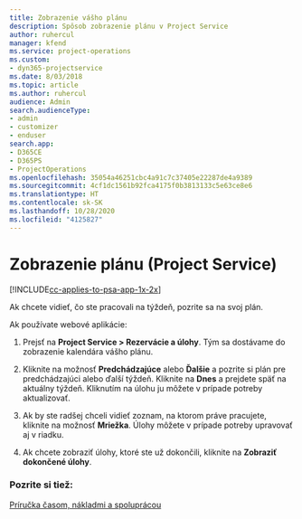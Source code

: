 ```yaml
---
title: Zobrazenie vášho plánu
description: Spôsob zobrazenie plánu v Project Service
author: ruhercul
manager: kfend
ms.service: project-operations
ms.custom:
- dyn365-projectservice
ms.date: 8/03/2018
ms.topic: article
ms.author: ruhercul
audience: Admin
search.audienceType:
- admin
- customizer
- enduser
search.app:
- D365CE
- D365PS
- ProjectOperations
ms.openlocfilehash: 35054a46251cbc4a91c7c37405e22287de4a9389
ms.sourcegitcommit: 4cf1dc1561b92fca4175f0b3813133c5e63ce8e6
ms.translationtype: HT
ms.contentlocale: sk-SK
ms.lasthandoff: 10/28/2020
ms.locfileid: "4125827"
---
```

# <a name="view-your-schedule-project-service"></a>Zobrazenie plánu (Project Service)

[!INCLUDE[cc-applies-to-psa-app-1x-2x](../includes/cc-applies-to-psa-app-1x-2x.md)]

Ak chcete vidieť, čo ste pracovali na týždeň, pozrite sa na svoj plán.  
  
 Ak používate webové aplikácie:  
  
1.  Prejsť na **Project Service > Rezervácie a úlohy**. Tým sa dostávame do zobrazenie kalendára vášho plánu.  
  
2.  Kliknite na možnosť **Predchádzajúce** alebo **Ďalšie** a pozrite si plán pre predchádzajúci alebo ďalší týždeň. Kliknite na **Dnes** a prejdete späť na aktuálny týždeň. Kliknutím na úlohu ju môžete v prípade potreby aktualizovať.  
  
3.  Ak by ste radšej chceli vidieť zoznam, na ktorom práve pracujete, kliknite na možnosť **Mriežka**. Úlohy môžete v prípade potreby upravovať aj v riadku.  
  
4.  Ak chcete zobraziť úlohy, ktoré ste už dokončili, kliknite na **Zobraziť dokončené úlohy**.  
  
### <a name="see-also"></a>Pozrite si tiež:  
 [Príručka časom, nákladmi a spoluprácou](../psa/time-expense-collaboration-guide.md)
